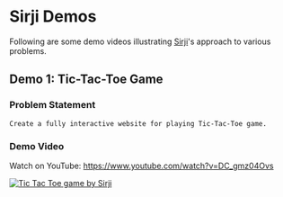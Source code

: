 # Sirji Demos

Following are some demo videos illustrating [Sirji](https://github.com/sirji-ai/sirji)'s approach to various problems.

## Demo 1: Tic-Tac-Toe Game

### Problem Statement

```
Create a fully interactive website for playing Tic-Tac-Toe game.
```

### Demo Video

Watch on YouTube: https://www.youtube.com/watch?v=DC_gmz04Ovs

[![Tic Tac Toe game by Sirji](https://github.com/sirji-ai/sirji/assets/7627517/fff071a6-f019-4797-ad44-55d7670e819f)](https://www.youtube.com/watch?v=DC_gmz04Ovs)

